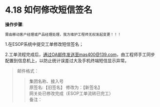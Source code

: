 # 4.18 如何修改短信签名

**操作步骤**:  

`需由移动客户经理或产品经理处理，我方维护工程师无权发起变更！！！`  

1.在ESOP系统中提交工单修改短信签名；

2.工单流程完成后，通过OA邮件发送至mas400@139.com，由工程师手工同步配置到信息机上，以防止统计误差过大及手机终端短信显示异常。 
>邮件格式：
>>集团名称、接入号  
>>原签名:【旧签名】  修改为：【新签名】  
>>网关处已修改完成（ESOP工单流转已完工）  
>>备注：  

